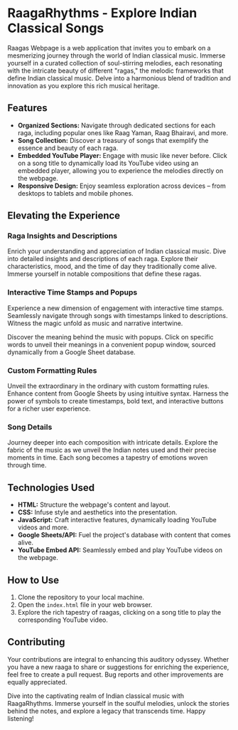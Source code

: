 # RaagaRhythms - Explore Indian Classical Songs

Raagas Webpage is a web application that invites you to embark on a mesmerizing journey through the world of Indian classical music. Immerse yourself in a curated collection of soul-stirring melodies, each resonating with the intricate beauty of different "ragas," the melodic frameworks that define Indian classical music. Delve into a harmonious blend of tradition and innovation as you explore this rich musical heritage.

## Features

- **Organized Sections:** Navigate through dedicated sections for each raga, including popular ones like Raag Yaman, Raag Bhairavi, and more.
- **Song Collection:** Discover a treasury of songs that exemplify the essence and beauty of each raga.
- **Embedded YouTube Player:** Engage with music like never before. Click on a song title to dynamically load its YouTube video using an embedded player, allowing you to experience the melodies directly on the webpage.
- **Responsive Design:** Enjoy seamless exploration across devices – from desktops to tablets and mobile phones.

## Elevating the Experience

### Raga Insights and Descriptions

Enrich your understanding and appreciation of Indian classical music. Dive into detailed insights and descriptions of each raga. Explore their characteristics, mood, and the time of day they traditionally come alive. Immerse yourself in notable compositions that define these ragas.

### Interactive Time Stamps and Popups

Experience a new dimension of engagement with interactive time stamps. Seamlessly navigate through songs with timestamps linked to descriptions. Witness the magic unfold as music and narrative intertwine.

Discover the meaning behind the music with popups. Click on specific words to unveil their meanings in a convenient popup window, sourced dynamically from a Google Sheet database.

### Custom Formatting Rules

Unveil the extraordinary in the ordinary with custom formatting rules. Enhance content from Google Sheets by using intuitive syntax. Harness the power of symbols to create timestamps, bold text, and interactive buttons for a richer user experience.

### Song Details

Journey deeper into each composition with intricate details. Explore the fabric of the music as we unveil the Indian notes used and their precise moments in time. Each song becomes a tapestry of emotions woven through time.

## Technologies Used

- **HTML:** Structure the webpage's content and layout.
- **CSS:** Infuse style and aesthetics into the presentation.
- **JavaScript:** Craft interactive features, dynamically loading YouTube videos and more.
- **Google Sheets/API:** Fuel the project's database with content that comes alive.
- **YouTube Embed API:** Seamlessly embed and play YouTube videos on the webpage.

## How to Use

1. Clone the repository to your local machine.
2. Open the `index.html` file in your web browser.
3. Explore the rich tapestry of raagas, clicking on a song title to play the corresponding YouTube video.

## Contributing

Your contributions are integral to enhancing this auditory odyssey. Whether you have a new raaga to share or suggestions for enriching the experience, feel free to create a pull request. Bug reports and other improvements are equally appreciated.

Dive into the captivating realm of Indian classical music with RaagaRhythms. Immerse yourself in the soulful melodies, unlock the stories behind the notes, and explore a legacy that transcends time. Happy listening!

